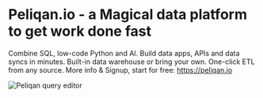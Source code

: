 # Peliqan.io - a Magical data platform to get work done fast
Combine SQL, low-code Python and AI. Build data apps, APIs and data syncs in minutes. Built-in data warehouse or bring your own. One-click ETL from any source. More info & Signup, start for free: https://peliqan.io

![Peliqan query editor](https://peliqan.io/wp-content/uploads/2023/08/SQL-editor-table-hover-info-detail-view.png)
